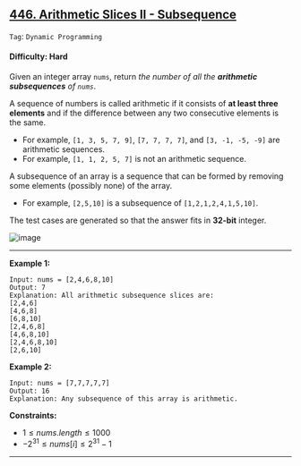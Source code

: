 ## [446. Arithmetic Slices II - Subsequence](https://leetcode.com/problems/arithmetic-slices-ii-subsequence)

```Tag```: ```Dynamic Programming```

#### Difficulty: Hard

Given an integer array ```nums```, return _the number of all the __arithmetic subsequences__ of ```nums```_.

A sequence of numbers is called arithmetic if it consists of __at least three elements__ and if the difference between any two consecutive elements is the same.

- For example, ```[1, 3, 5, 7, 9]```, ```[7, 7, 7, 7]```, and ```[3, -1, -5, -9]``` are arithmetic sequences.
- For example, ```[1, 1, 2, 5, 7]``` is not an arithmetic sequence.

A subsequence of an array is a sequence that can be formed by removing some elements (possibly none) of the array.

- For example, ```[2,5,10]``` is a subsequence of ```[1,2,1,2,4,1,5,10]```.

The test cases are generated so that the answer fits in __32-bit__ integer.

![image](https://github.com/quananhle/Python/assets/35042430/5fa51195-59d3-45ba-83e8-d8fb3256470e)

---

__Example 1:__
```
Input: nums = [2,4,6,8,10]
Output: 7
Explanation: All arithmetic subsequence slices are:
[2,4,6]
[4,6,8]
[6,8,10]
[2,4,6,8]
[4,6,8,10]
[2,4,6,8,10]
[2,6,10]
```

__Example 2:__
```
Input: nums = [7,7,7,7,7]
Output: 16
Explanation: Any subsequence of this array is arithmetic.
```

__Constraints:__

- $1 \le nums.length \le 1000$
- $-2^{31} \le nums[i] \le 2^{31} - 1$

---
